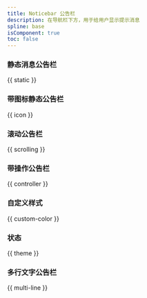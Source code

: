 ```yaml
---
title: Noticebar 公告栏
description: 在导航栏下方，用于给用户显示提示消息
spline: base
isComponent: true
toc: false
---
```


### 静态消息公告栏

{{ static }}

### 带图标静态公告栏

{{ icon }}

### 滚动公告栏

{{ scrolling }}

### 带操作公告栏

{{ controller }}

### 自定义样式

{{ custom-color }}

### 状态

{{ theme }}

### 多行文字公告栏

{{ multi-line }}
